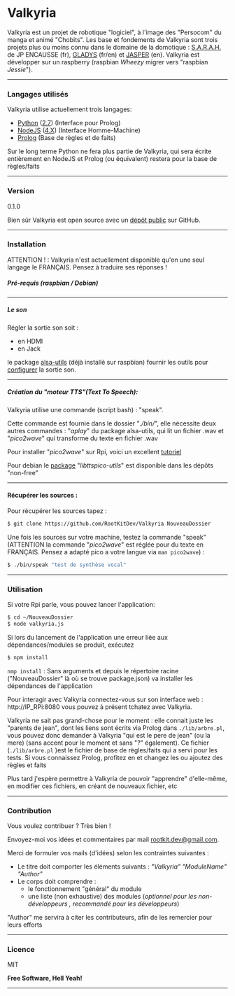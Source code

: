 # Valkyria

Valkyria est un projet de robotique "logiciel", à l'image des "Persocom" du manga et animé "Chobits".
Les base et fondements de Valkyria sont trois projets plus ou moins connu dans le domaine de la domotique :  [S.A.R.A.H.][sarah] de JP ENCAUSSE (fr), [GLADYS][gladys] (fr/en) et [JASPER][jasper] (en). Valkyria est développer sur un raspberry (raspbian *Wheezy* migrer vers "raspbian *Jessie*").

---
### Langages utilisés
Valkyria utilise actuellement trois langages:
 - [Python][py] ([2.7][py2.7]) (Interface pour Prolog)
 - [NodeJS][node] ([4.X][node4]) (Interface Homme-Machine)
 - [Prolog][prolog] (Base de règles et de faits)

Sur le long terme Python ne fera plus partie de Valkyria, qui sera écrite entièrement en NodeJS et Prolog (ou équivalent) restera pour la base de règles/faits

---
### Version
0.1.0

Bien sûr Valkyria est open source avec un [dépôt public][val] sur GitHub.

---
### Installation

ATTENTION ! :
Valkyria n'est actuellement disponible qu'en une seul langage le FRANÇAIS. Pensez à traduire ses réponses !

##### Pré-requis (raspbian / Debian)

---
##### Le son

Régler la sortie son soit :
 - en HDMI
 - en Jack

le package [alsa-utils][pack] (déjà installé sur raspbian) fournir les outils pour [configurer][alsa] la sortie son.

---
##### Création du "moteur TTS"(Text To Speech):
Valkyria utilise une commande (script bash)  : "speak".

Cette commande est fournie dans le dossier "*./bin/*", elle nécessite deux autres commandes : "*aplay*" du package alsa-utils, qui lit un fichier .wav et "*pico2wave*" qui transforme du texte en fichier .wav

Pour installer "*pico2wave*" sur Rpi, voici un excellent [tutoriel][tts]

Pour debian le [package][libpico] "*libttspico-utils*" est disponible dans les dépôts "non-free"

---
#### Récupérer les sources :

Pour récupérer les sources tapez :
```sh
$ git clone https://github.com/RootKitDev/Valkyria NouveauDossier
```
Une fois les sources sur votre machine, testez la commande "speak" (ATTENTION la commande "*pico2wave*" est réglée pour du texte en FRANÇAIS. Pensez a adapté pico a votre langue via ```man pico2wave```) :
```sh
$ ./bin/speak "test de synthèse vocal" 
```

---
### Utilisation
Si votre Rpi parle, vous pouvez lancer l'application:
```sh
$ cd ~/NouveauDossier
$ node valkyria.js
```
Si lors du lancement de l'application une erreur liée aux dépendances/modules se produit, exécutez
```sh
$ npm install
```
```nmp install``` : Sans arguments et depuis le répertoire racine ("NouveauDossier" là où se trouve package.json) va installer les dépendances de l'application

Pour interagir avec Valkyria connectez-vous sur son interface web : http://IP_RPi:8080
vous pouvez à présent tchatez avec Valkyria.

Valkyria ne sait pas grand-chose pour le moment :
elle connait juste les "parents de jean", dont les liens sont écrits via Prolog dans ``./lib/arbre.pl``,
vous pouvez donc demander à Valkyria "qui est le pere de jean" (ou la mere) (sans accent pour le moment et sans "?" également). Ce fichier (``./lib/arbre.pl`` )est le fichier de base de règles/faits qui a servi pour les tests. Si vous connaissez Prolog, profitez en et changez les ou ajoutez des règles et faits

Plus tard j'espère permettre à Valkyria de pouvoir "apprendre" d'elle-même, en modifier ces fichiers, en créant de nouveaux fichier, etc 

---
### Contribution

Vous voulez contribuer ? Très bien !

Envoyez-moi vos idées et commentaires par mail <rootkit.dev@gmail.com>.

Merci de formuler vos mails (d'idées) selon les contraintes suivantes :

 - Le titre doit comporter les éléments suivants : *"Valkyria" "ModuleName" "Author"*
 - Le corps doit comprendre :
    -  le fonctionnement "général" du module
    -  une liste (non exhaustive) des modules (*optionnel pour les non-développeurs , recommandé pour les développeurs*)

"Author" me servira à citer les contributeurs, afin de les remercier pour leurs efforts

---
### Licence

MIT

**Free Software, Hell Yeah!**

---

[val]: <https://github.com/RootKitDev/Valkyria>
[git-repo-url]: <https://github.com/joemccann/dillinger.git>
[node.js]: <http://nodejs.org>
[express]: <http://expressjs.com>
[sarah]: <http://news.encausse.net/sarah/>
[gladys]: <http://gladysproject.com>
[jasper]: <https://jasperproject.github.io/>
[node4]: <https://nodejs.org/en/blog/release/v4.0.0/>
[prolog]: <http://www.swi-prolog.org/>
[py]: <https://www.python.org/>
[node]: <https://nodejs.org/en/>
[py2.7]: <https://www.python.org/downloads/>
[alsa]: <http://blog.scphillips.com/posts/2013/01/sound-configuration-on-raspberry-pi-with-alsa/>
[pack]: <https://packages.debian.org/fr/wheezy/libttspico-utils>
[tts]: <http://rpihome.blogspot.fr/2015/02/installing-pico-tts.html>
[libpico]: <https://packages.debian.org/fr/wheezy/libttspico-utils>
